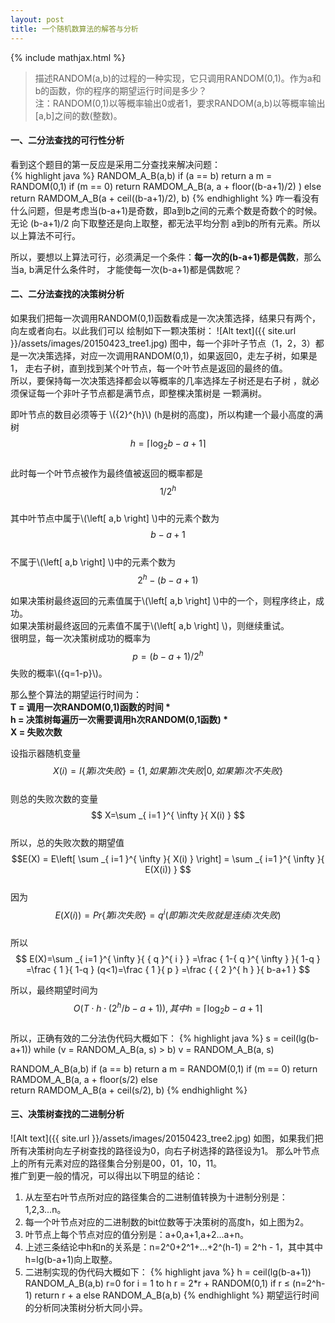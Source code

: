 ```yaml
---
layout: post
title: 一个随机数算法的解答与分析
---
```


{% include mathjax.html %}

> 描述RANDOM(a,b)的过程的一种实现，它只调用RANDOM(0,1)。作为a和b的函数，你的程序的期望运行时间是多少？    
注：RANDOM(0,1)以等概率输出0或者1，要求RANDOM(a,b)以等概率输出[a,b]之间的数(整数)。

<!-- more -->    

#### 一、二分法查找的可行性分析
看到这个题目的第一反应是采用二分查找来解决问题：    
{% highlight java %}
RANDOM_A_B(a,b)
   if (a == b) return a
   m = RANDOM(0,1)
   if (m == 0) 
       return RAMDOM_A_B(a, a + floor((b-a+1)/2) )
   else  
       return RAMDOM_A_B(a + ceil((b-a+1)/2), b)
{% endhighlight %}
咋一看没有什么问题，但是考虑当(b-a+1)是奇数，即a到b之间的元素个数是奇数个的时候。
无论 (b-a+1)/2 向下取整还是向上取整，都无法平均分割 a到b的所有元素。所以以上算法不可行。    

所以，要想以上算法可行，必须满足一个条件：<b>每一次的(b-a+1)都是偶数</b>，那么当a, b满足什么条件时，
才能使每一次(b-a+1)都是偶数呢？    

#### 二、二分法查找的决策树分析

如果我们把每一次调用RANDOM(0,1)函数看成是一次决策选择，结果只有两个，向左或者向右。以此我们可以
绘制如下一颗决策树：
![Alt text]({{ site.url }}/assets/images/20150423_tree1.jpg)
图中，每一个非叶子节点（1，2，3）都是一次决策选择，对应一次调用RANDOM(0,1)，如果返回0，走左子树，如果是1，
走右子树，直到找到某个叶节点，每一个叶节点是返回的最终的值。   
所以，要保持每一次决策选择都会以等概率的几率选择左子树还是右子树 ，就必须保证每一个非叶子节点都是满节点，即整棵决策树是
一颗满树。  

即叶节点的数目必须等于 \\({2}^{h}\\) (h是树的高度)，所以构建一个最小高度的满树       
$$ h=\left\lceil \log_{2}{b-a+1}\right\rceil $$    
此时每一个叶节点被作为最终值被返回的概率都是    
$$ { 1 }/{ { 2 }^{ h } } $$   
其中叶节点中属于\\(\left[ a,b \right] \\)中的元素个数为     
$$ b-a+1 $$    
不属于\\(\left[ a,b \right] \\)中的元素个数为    
$$ {2}^{h}-(b-a+1) $$     

如果决策树最终返回的元素值属于\\(\left[ a,b \right] \\)中的一个，则程序终止，成功。    
如果决策树最终返回的元素值不属于\\(\left[ a,b \right] \\)，则继续重试。        
很明显，每一次决策树成功的概率为
$$ p={ (b-a+1) }/{ { 2 }^{ h } } $$
失败的概率\\({q=1-p}\\)。    

那么整个算法的期望运行时间为：
<b>    
T = 调用一次RANDOM(0,1)函数的时间 *     
h = 决策树每遍历一次需要调用h次RANDOM(0,1函数) *     
X = 失败次数   
</b> 

设指示器随机变量    
$$ X(i)=I\{第i次失败 \} =\left\{ { 1, 如果第i次失败}|{ 0, 如果第i次不失败} \right\} $$     
则总的失败次数的变量    
$$ X=\sum _{ i=1 }^{ \infty }{ X(i) } $$    
所以，总的失败次数的期望值    
$$E(X) = E\left[ \sum _{ i=1 }^{ \infty  }{ X(i) }  \right] = \sum _{ i=1 }^{ \infty  }{ E(X(i)) } $$      
因为       
$$ E(X(i)) = Pr\{第i次失败\} = { q }^{ i }(即第i次失败就是连续i次失败)$$    
所以   
$$ E(X)=\sum _{ i=1 }^{ \infty  }{ { q }^{ i } } =\frac { 1-{ q }^{ \infty  } }{ 1-q } =\frac { 1 }{ 1-q } (q<1)=\frac { 1 }{ p } =\frac { { 2 }^{ h } }{ b-a+1 } $$  

所以，最终期望时间为    
$$ O(T\cdot h\cdot ({ { 2 }^{ h } }/{ b-a+1 })),其中h=\left\lceil \log_{2}{b-a+1}\right\rceil $$  
所以，正确有效的二分法伪代码大概如下：
{% highlight java %}
s = ceil(lg(b-a+1))
while (v = RANDOM_A_B(a, s) > b)
    v = RANDOM_A_B(a, s)

RANDOM_A_B(a,b)
   if (a == b) return a
   m = RANDOM(0,1)
   if (m == 0) 
       return RAMDOM_A_B(a, a + floor(s/2)
   else  
       return RAMDOM_A_B(a + ceil(s/2), b)
{% endhighlight %}

#### 三、决策树查找的二进制分析   
![Alt text]({{ site.url }}/assets/images/20150423_tree2.jpg)
如图，如果我们把所有决策树向左子树查找的路径设为0，向右子树选择的路径设为1。
那么叶节点上的所有元素对应的路径集合分别是00，01，10，11。    
推广到更一般的情况，可以得出以下明显的结论：

1. 从左至右叶节点所对应的路径集合的二进制值转换为十进制分别是：1,2,3...n。
2. 每一个叶节点对应的二进制数的bit位数等于决策树的高度h，如上图为2。
3. 叶节点上每个节点对应的值分别是：a+0,a+1,a+2...a+n。
4. 上述三条结论中h和n的关系是：n=2^0+2^1+...+2^(h-1) = 2^h - 1，其中其中h=lg(b-a+1)向上取整。    
5. 二进制实现的伪代码大概如下：
{% highlight java %}
h = ceil(lg(b-a+1))
RANDOM_A_B(a,b)
    r=0
    for i = 1 to h
        r = 2*r + RANDOM(0,1)
    if r ≤ (n=2^h-1)
        return r + a
    else 
        RANDOM_A_B(a,b)
{% endhighlight %}
期望运行时间的分析同决策树分析大同小异。












